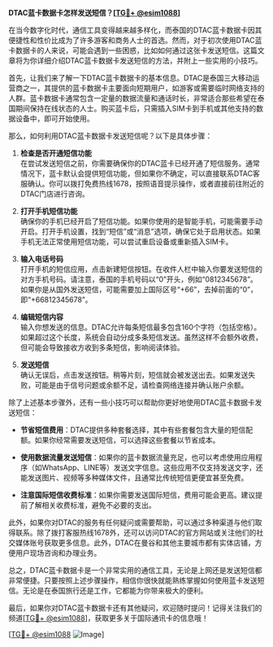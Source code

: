 **DTAC蓝卡数据卡怎样发送短信？[[TG💪+ @esim1088](https://t.me/s/esim1088)]**

在当今数字化时代，通信工具变得越来越多样化，而泰国的DTAC蓝卡数据卡因其便捷性和性价比成为了许多游客和商务人士的首选。然而，对于初次使用DTAC蓝卡数据卡的人来说，可能会遇到一些困惑，比如如何通过这张卡发送短信。这篇文章将为你详细介绍DTAC蓝卡数据卡发送短信的方法，并附上一些实用的小技巧。

首先，让我们来了解一下DTAC蓝卡数据卡的基本信息。DTAC是泰国三大移动运营商之一，其提供的蓝卡数据卡主要面向短期用户，如游客或需要临时网络支持的人群。蓝卡数据卡通常包含一定量的数据流量和通话时长，非常适合那些希望在泰国期间保持在线状态的人士。购买蓝卡后，只需插入SIM卡到手机或其他支持的数据设备中，即可开始使用。

那么，如何利用DTAC蓝卡数据卡发送短信呢？以下是具体步骤：

1. **检查是否开通短信功能**  
   在尝试发送短信之前，你需要确保你的DTAC蓝卡已经开通了短信服务。通常情况下，蓝卡默认会提供短信功能，但如果你不确定，可以直接联系DTAC客服确认。你可以拨打免费热线1678，按照语音提示操作，或者直接前往附近的DTAC门店进行咨询。

2. **打开手机短信功能**  
   确保你的手机已经开启了短信功能。如果你使用的是智能手机，可能需要手动开启。打开手机设置，找到“短信”或“消息”选项，确保它处于启用状态。如果手机无法正常使用短信功能，可以尝试重启设备或重新插入SIM卡。

3. **输入电话号码**  
   打开手机的短信应用，点击新建短信按钮。在收件人栏中输入你要发送短信的对方手机号码。请注意，泰国的手机号码以“0”开头，例如“0812345678”。如果你是从国外发送短信，可能需要加上国际区号“+66”，去掉前面的“0”，即“+66812345678”。

4. **编辑短信内容**  
   输入你想发送的信息。DTAC允许每条短信最多包含160个字符（包括空格）。如果超过这个长度，系统会自动分成多条短信发送。虽然这样不会额外收费，但可能会导致接收方收到多条短信，影响阅读体验。

5. **发送短信**  
   确认无误后，点击发送按钮。稍等片刻，短信就会被发送出去。如果发送失败，可能是由于信号问题或余额不足，请检查网络连接并确认账户余额。

除了上述基本步骤外，还有一些小技巧可以帮助你更好地使用DTAC蓝卡数据卡发送短信：

- **节省短信费用**：DTAC提供多种套餐选择，其中有些套餐包含大量的短信配额。如果你经常需要发送短信，可以选择这些套餐以节省成本。
  
- **使用数据流量发送短信**：如果你的蓝卡数据流量充足，也可以考虑使用应用程序（如WhatsApp、LINE等）发送文字信息。这些应用不仅支持发送文字，还能发送图片、视频等多种媒体文件，且通常比传统短信更便宜甚至免费。

- **注意国际短信收费标准**：如果你需要发送国际短信，费用可能会更高。建议提前了解相关收费标准，避免不必要的支出。

此外，如果你对DTAC的服务有任何疑问或需要帮助，可以通过多种渠道与他们取得联系。除了拨打客服热线1678外，还可以访问DTAC的官方网站或关注他们的社交媒体账号获取更多信息。此外，DTAC在曼谷和其他主要城市都有实体店铺，方便用户现场咨询和办理业务。

总之，DTAC蓝卡数据卡是一个非常实用的通信工具，无论是上网还是发送短信都非常便捷。只要按照上述步骤操作，相信你很快就能熟练掌握如何使用蓝卡发送短信。无论是在泰国旅行还是工作，它都能为你带来极大的便利。

最后，如果你对DTAC蓝卡数据卡还有其他疑问，欢迎随时提问！记得关注我们的频道[[TG💪+ @esim1088](https://t.me/s/esim1088)]，获取更多关于国际通讯卡的信息哦！

[[TG💪+ @esim1088](https://t.me/s/esim1088) ![Image](https://i.postimg.cc/4NQfJmqS/Snipaste-2025-05-13-00-14-12.png)]